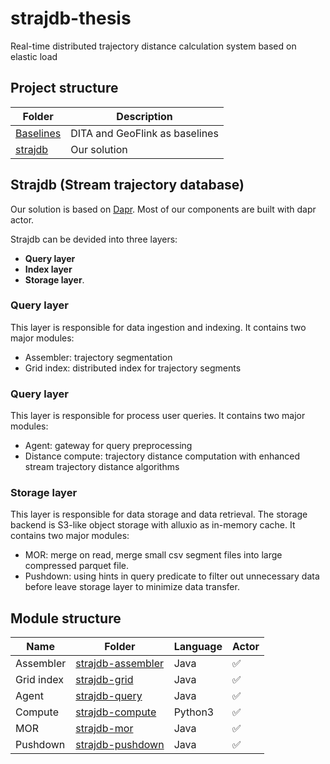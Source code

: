 # strajdb-thesis
Real-time distributed trajectory distance calculation system based on elastic load

## Project structure

| Folder                   | Description                    |
|--------------------------|--------------------------------|
| [Baselines](./baselines) | DITA and GeoFlink as baselines |
| [strajdb](./strajdb)     | Our solution                   |

## Strajdb (Stream trajectory database)

Our solution is based on [Dapr](https://dapr.io). 
Most of our components are built with dapr actor.

Strajdb can be devided into three layers: 
- **Query layer**
- **Index layer**
- **Storage layer**.

### Query layer

This layer is responsible for data ingestion and indexing. It contains two major modules:
- Assembler: trajectory segmentation
- Grid index: distributed index for trajectory segments

### Query layer

This layer is responsible for process user queries. It contains two major modules:
- Agent: gateway for query preprocessing
- Distance compute: trajectory distance computation with enhanced stream trajectory distance algorithms

### Storage layer

This layer is responsible for data storage and data retrieval.
The storage backend is S3-like object storage with alluxio as in-memory cache.
It contains two major modules:
- MOR: merge on read, merge small csv segment files into large compressed parquet file.
- Pushdown: using hints in query predicate to filter out unnecessary data before leave storage layer to minimize data transfer.


## Module structure

| Name       | Folder                                       | Language | Actor |
|------------|----------------------------------------------|----------|-------|
| Assembler  | [strajdb-assembler](./strajdb/assembler)     | Java     | ✅     |
| Grid index | [strajdb-grid](./strajdb/grid)               | Java     | ✅     |
| Agent      | [strajdb-query](./strajdb/query)             | Java     | ✅     |
| Compute    | [strajdb-compute](./strajdb/stream-distance) | Python3  | ✅     |
| MOR        | [strajdb-mor](./strajdb/mor)                 | Java     | ✅     |
| Pushdown   | [strajdb-pushdown](./strajdb/pushdown)       | Java     | ✅     |

